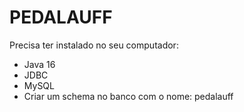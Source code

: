 # PEDALAUFF

Precisa ter instalado no seu computador:

- Java 16
- JDBC
- MySQL
- Criar um schema no banco com o nome: pedalauff
